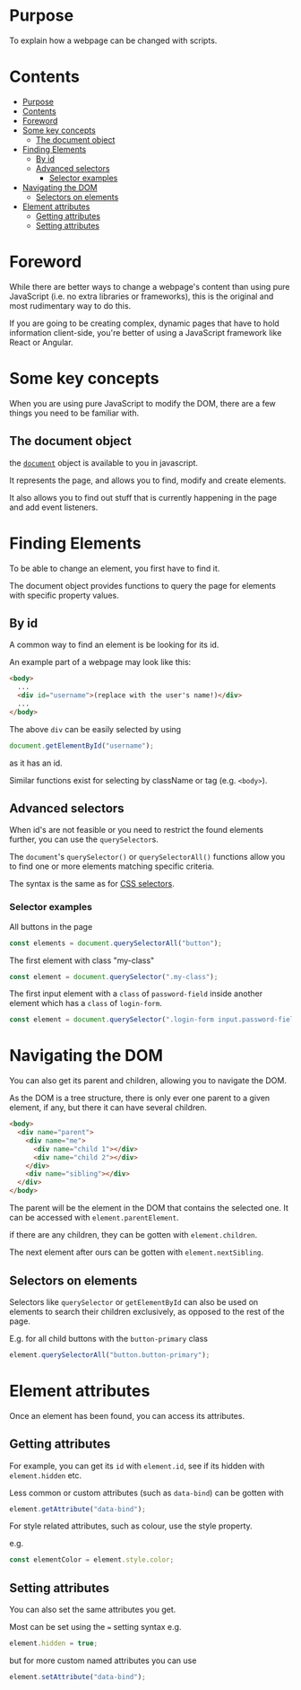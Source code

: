 # Purpose

To explain how a webpage can be changed with scripts.

# Contents

- [Purpose](#purpose)
- [Contents](#contents)
- [Foreword](#foreword)
- [Some key concepts](#some-key-concepts)
  - [The document object](#the-document-object)
- [Finding Elements](#finding-elements)
  - [By id](#by-id)
  - [Advanced selectors](#advanced-selectors)
    - [Selector examples](#selector-examples)
- [Navigating the DOM](#navigating-the-dom)
  - [Selectors on elements](#selectors-on-elements)
- [Element attributes](#element-attributes)
  - [Getting attributes](#getting-attributes)
  - [Setting attributes](#setting-attributes)

# Foreword

While there are better ways to change a webpage's content than using pure JavaScript (i.e. no extra libraries or frameworks), this is the original and most rudimentary way to do this.

If you are going to be creating complex, dynamic pages that have to hold information client-side, you're better of using a JavaScript framework like React or Angular.

# Some key concepts

When you are using pure JavaScript to modify the DOM, there are a few things you need to be familiar with.

## The document object

the [`document`](https://developer.mozilla.org/en-US/docs/Web/API/Document) object is available to you in javascript.

It represents the page, and allows you to find, modify and create elements.

It also allows you to find out stuff that is currently happening in the page and add event listeners.

# Finding Elements

To be able to change an element, you first have to find it.

The document object provides functions to query the page for elements with specific property values.

## By id

A common way to find an element is be looking for its id.

An example part of a webpage may look like this:

```html
<body>
  ...
  <div id="username">(replace with the user's name!)</div>
  ...
</body>
```

The above `div` can be easily selected by using

```js
document.getElementById("username");
```

as it has an id.

Similar functions exist for selecting by className or tag (e.g. `<body>`).

## Advanced selectors

When id's are not feasible or you need to restrict the found elements further, you can use the `querySelector`s.

The `document`'s `querySelector()` or `querySelectorAll()` functions allow you to find one or more elements matching specific criteria.

The syntax is the same as for [CSS selectors](https://developer.mozilla.org/en-US/docs/Web/CSS/CSS_Selectors).

### Selector examples

All buttons in the page

```js
const elements = document.querySelectorAll("button");
```

The first element with class "my-class"

```js
const element = document.querySelector(".my-class");
```

The first input element with a `class` of `password-field` inside another element which has a `class` of `login-form`.

```js
const element = document.querySelector(".login-form input.password-field");
```

# Navigating the DOM

You can also get its parent and children, allowing you to navigate the DOM.

As the DOM is a tree structure, there is only ever one parent to a given element, if any, but there it can have several children.

```html
<body>
  <div name="parent">
    <div name="me">
      <div name="child 1"></div>
      <div name="child 2"></div>
    </div>
    <div name="sibling"></div>
  </div>
</body>
```

The parent will be the element in the DOM that contains the selected one. It can be accessed with `element.parentElement`.

if there are any children, they can be gotten with `element.children`.

The next element after ours can be gotten with `element.nextSibling`.

## Selectors on elements

Selectors like `querySelector` or `getElementById` can also be used on elements to search their children exclusively, as opposed to the rest of the page.

E.g. for all child buttons with the `button-primary` class

```js
element.querySelectorAll("button.button-primary");
```

# Element attributes

Once an element has been found, you can access its attributes.

## Getting attributes

For example, you can get its `id` with `element.id`, see if its hidden with `element.hidden` etc.

Less common or custom attributes (such as `data-bind`) can be gotten with

```js
element.getAttribute("data-bind");
```

For style related attributes, such as colour, use the style property.

e.g.

```js
const elementColor = element.style.color;
```

## Setting attributes

You can also set the same attributes you get.

Most can be set using the `=` setting syntax e.g.

```js
element.hidden = true;
```

but for more custom named attributes you can use

```js
element.setAttribute("data-bind");
```
